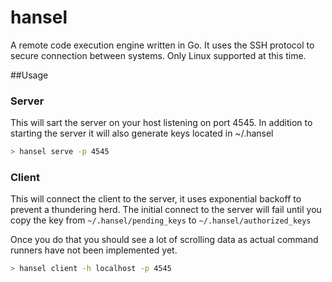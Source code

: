 # hansel

A remote code execution engine written in Go.  It uses the SSH protocol to secure connection between systems.
Only Linux supported at this time.

##Usage

### Server
This will sart the server on your host listening on port 4545.
In addition to starting the server it will also generate keys located in ~/.hansel

```bash
> hansel serve -p 4545 
```

### Client
This will connect the client to the server, it uses exponential backoff to prevent a thundering herd.
The initial connect to the server will fail until you copy the key from `~/.hansel/pending_keys` to `~/.hansel/authorized_keys`

Once you do that you should see a lot of scrolling data as actual command runners have not been implemented yet.

```bash
> hansel client -h localhost -p 4545
```